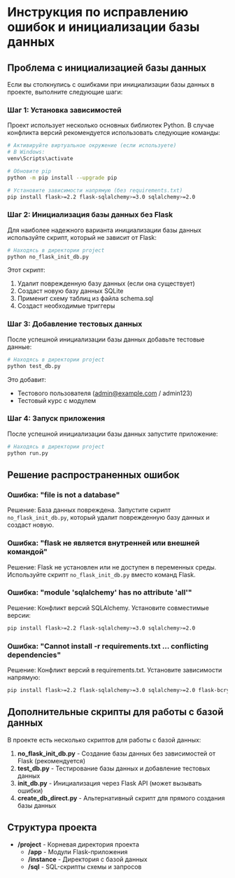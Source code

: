 # Инструкция по исправлению ошибок и инициализации базы данных

## Проблема с инициализацией базы данных

Если вы столкнулись с ошибками при инициализации базы данных в проекте, выполните следующие шаги:

### Шаг 1: Установка зависимостей

Проект использует несколько основных библиотек Python. В случае конфликта версий рекомендуется использовать следующие команды:

```bash
# Активируйте виртуальное окружение (если используете)
# В Windows:
venv\Scripts\activate

# Обновите pip
python -m pip install --upgrade pip

# Установите зависимости напрямую (без requirements.txt)
pip install flask>=2.2 flask-sqlalchemy>=3.0 sqlalchemy>=2.0
```

### Шаг 2: Инициализация базы данных без Flask

Для наиболее надежного варианта инициализации базы данных используйте скрипт, который не зависит от Flask:

```bash
# Находясь в директории project
python no_flask_init_db.py
```

Этот скрипт:
1. Удалит поврежденную базу данных (если она существует)
2. Создаст новую базу данных SQLite
3. Применит схему таблиц из файла schema.sql
4. Создаст необходимые триггеры

### Шаг 3: Добавление тестовых данных

После успешной инициализации базы данных добавьте тестовые данные:

```bash
# Находясь в директории project
python test_db.py
```

Это добавит:
- Тестового пользователя (admin@example.com / admin123)
- Тестовый курс с модулем

### Шаг 4: Запуск приложения

После успешной инициализации базы данных запустите приложение:

```bash
# Находясь в директории project
python run.py
```

## Решение распространенных ошибок

### Ошибка: "file is not a database"

Решение: База данных повреждена. Запустите скрипт `no_flask_init_db.py`, который удалит поврежденную базу данных и создаст новую.

### Ошибка: "flask не является внутренней или внешней командой"

Решение: Flask не установлен или не доступен в переменных среды. Используйте скрипт `no_flask_init_db.py` вместо команд Flask.

### Ошибка: "module 'sqlalchemy' has no attribute '__all__'"

Решение: Конфликт версий SQLAlchemy. Установите совместимые версии:
```bash
pip install flask>=2.2 flask-sqlalchemy>=3.0 sqlalchemy>=2.0
```

### Ошибка: "Cannot install -r requirements.txt ... conflicting dependencies"

Решение: Конфликт версий в requirements.txt. Установите зависимости напрямую:
```bash
pip install flask>=2.2 flask-sqlalchemy>=3.0 sqlalchemy>=2.0 flask-bcrypt flask-jwt-extended flask-migrate flask-cors
```

## Дополнительные скрипты для работы с базой данных

В проекте есть несколько скриптов для работы с базой данных:

1. **no_flask_init_db.py** - Создание базы данных без зависимостей от Flask (рекомендуется)
2. **test_db.py** - Тестирование базы данных и добавление тестовых данных
3. **init_db.py** - Инициализация через Flask API (может вызывать ошибки)
4. **create_db_direct.py** - Альтернативный скрипт для прямого создания базы данных

## Структура проекта

- **/project** - Корневая директория проекта
  - **/app** - Модули Flask-приложения
  - **/instance** - Директория с базой данных
  - **/sql** - SQL-скрипты схемы и запросов
